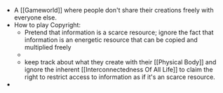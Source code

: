 - A [[Gameworld]] where people don't share their creations freely with everyone else.
- How to play Copyright:
	- Pretend that information is a scarce resource; ignore the fact that information is an energetic resource that can be copied and multiplied freely
	-
	- keep track about what they create with their [[Physical Body]] and ignore the inherent [[Interconnectedness Of All Life]] to claim the right to restrict access to information as if it's an scarce resource.
-